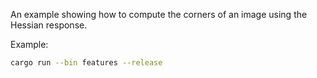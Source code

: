 An example showing how to compute the corners of an image using the Hessian response.

Example:

```bash
cargo run --bin features --release
```
